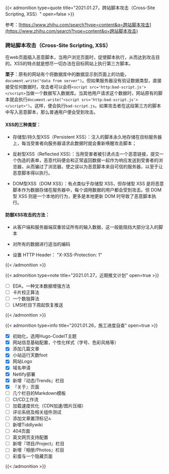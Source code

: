 # 




{{< admonition type=quote title="2021.01.27，跨站脚本攻击（Cross-Site Scripting, XSS）" open=false >}}

参考：[https://www.zhihu.com/search?type=content&q=跨站脚本攻击](https://www.zhihu.com/search?type=content&q=跨站脚本攻击)

### 跨站脚本攻击（Cross-Site Scripting, XSS）

在web页面插入恶意脚本，当用户浏览页面时，促使脚本执行，从而达到攻击目的。XSS的特点就是想尽一切办法在目标网站上执行第三方脚本。

**栗子**：原有的网站有个将数据库中的数据显示到页面上的功能，`document.write("data from server")`。但如果服务器没有验证数据类型，直接接受任何数据时，攻击者可以会将`<script src='http:bad-script.js'></script>`当做一个数据写入数据库。当其他用户请求这个数据时，网站原有的脚本就会执行`document.write("<script src='http:bad-script.js'></script>")`。这样，便会执行`bad-script.js`。如果攻击者在这段第三方的脚本中写入恶意脚本，那么普通用户便会受到攻击。

#### XSS的三种类型：

- 存储型/持久型XSS（Persistent XSS）：注入的脚本永久地存储在目标服务器上，每当受害者向服务器请求此数据时就会重新唤醒攻击脚本；

- 反射型XSS（Reflected XSS）：当用受害者被引诱点击一个恶意链接，提交一个伪造的表单，恶意代码便会和正常返回数据一起作为响应发送到受害者的浏览器，从而骗过了浏览器，使之误以为恶意脚本来自可信的服务器，以至于让恶意脚本得以执行。

- DOM型XSS（DOM XSS）：有点类似于存储型 XSS，但存储型 XSS 是将恶意脚本作为数据存储在服务器中，每个调用数据的用户都会受到攻击。但 DOM 型 XSS 则是一个本地的行为，更多是本地更新 DOM 时导致了恶意脚本执行。

#### 防御XSS攻击的方法：

- 从客户端和服务器端双重验证所有的输入数据，这一般能阻挡大部分注入的脚本

- 对所有的数据进行适当的编码
- 设置 HTTP Header： "X-XSS-Protection: 1"

{{< /admonition >}}



{{< admonition type=note title="2021.01.27，近期推文计划" open=true >}}

- [ ] EDA，一种文本数据增强方法
- [ ] 卡片校正算法
- [ ] 一个数独算法
- [ ] LMSI栏目下周起恢复推送

{{< /admonition >}}



{{< admonition type=info title="2021.01.26，施工进度自查" open=true >}}

- [x] 初始化，选用Hugo-CodeIT主题
- [x] 网站信息基础配置，个性化样式（字号、色彩风格等）
- [x] 添加几篇文章
- [x] 小站运行天数foot
- [x] 网站Logo  
- [x] 域名申请
- [x] Netlify部署
- [x] 新增『动态/Trends』栏目
- [x] 『关于』页面
- [ ] 几个栏目的Markdown模板
- [ ] CI/CD工作流
- [ ] 加载速度优化（CDN加速/图片压缩）
- [ ] 评论系统及相关组件测试
- [ ] 添加文章置顶标记🔝
- [ ] 新增Tiddlywiki
- [ ] 404页面
- [ ] 英文网页支持配置
- [ ] 新增『项目/Project』栏目
- [ ] 新增『相册/Photos』栏目
- [ ] 彩蛋与一个隐藏页面

{{< /admonition >}}










